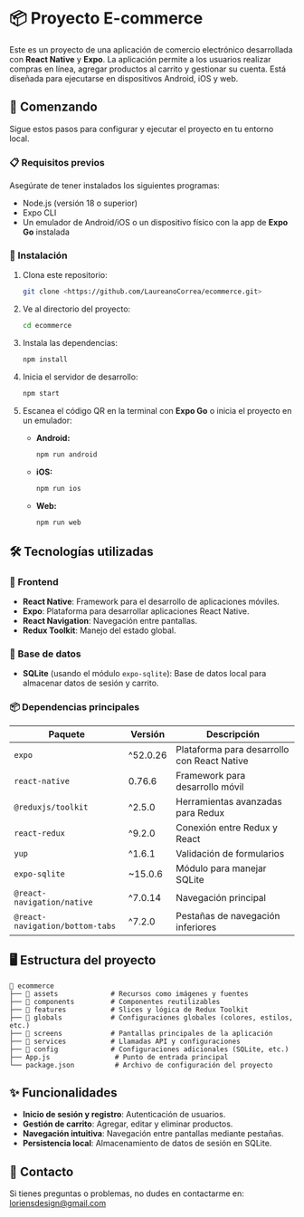 # 📦 Proyecto E-commerce

Este es un proyecto de una aplicación de comercio electrónico desarrollada con **React Native** y **Expo**. La aplicación permite a los usuarios realizar compras en línea, agregar productos al carrito y gestionar su cuenta. Está diseñada para ejecutarse en dispositivos Android, iOS y web.

## 🚀 Comenzando

Sigue estos pasos para configurar y ejecutar el proyecto en tu entorno local.

### 📋 Requisitos previos

Asegúrate de tener instalados los siguientes programas:

- Node.js (versión 18 o superior)
- Expo CLI
- Un emulador de Android/iOS o un dispositivo físico con la app de **Expo Go** instalada

### 🔧 Instalación

1. Clona este repositorio:

   ```bash
   git clone <https://github.com/LaureanoCorrea/ecommerce.git>
   ```

2. Ve al directorio del proyecto:

   ```bash
   cd ecommerce
   ```

3. Instala las dependencias:

   ```bash
   npm install
   ```

4. Inicia el servidor de desarrollo:

   ```bash
   npm start
   ```

5. Escanea el código QR en la terminal con **Expo Go** o inicia el proyecto en un emulador:

   - **Android:**
     ```bash
     npm run android
     ```
   - **iOS:**
     ```bash
     npm run ios
     ```
   - **Web:**
     ```bash
     npm run web
     ```

## 🛠️ Tecnologías utilizadas

### 📱 Frontend

- **React Native**: Framework para el desarrollo de aplicaciones móviles.
- **Expo**: Plataforma para desarrollar aplicaciones React Native.
- **React Navigation**: Navegación entre pantallas.
- **Redux Toolkit**: Manejo del estado global.

### 📂 Base de datos

- **SQLite** (usando el módulo `expo-sqlite`): Base de datos local para almacenar datos de sesión y carrito.

### 📦 Dependencias principales

| Paquete                         | Versión  | Descripción                                 |
| ------------------------------- | -------- | ------------------------------------------- |
| `expo`                          | ^52.0.26 | Plataforma para desarrollo con React Native |
| `react-native`                  | 0.76.6   | Framework para desarrollo móvil             |
| `@reduxjs/toolkit`              | ^2.5.0   | Herramientas avanzadas para Redux           |
| `react-redux`                   | ^9.2.0   | Conexión entre Redux y React                |
| `yup`                           | ^1.6.1   | Validación de formularios                   |
| `expo-sqlite`                   | ~15.0.6  | Módulo para manejar SQLite                  |
| `@react-navigation/native`      | ^7.0.14  | Navegación principal                        |
| `@react-navigation/bottom-tabs` | ^7.2.0   | Pestañas de navegación inferiores           |

## 🖥️ Estructura del proyecto

```
📂 ecommerce
├── 📂 assets             # Recursos como imágenes y fuentes
├── 📂 components         # Componentes reutilizables
├── 📂 features           # Slices y lógica de Redux Toolkit
├── 📂 globals            # Configuraciones globales (colores, estilos, etc.)
├── 📂 screens            # Pantallas principales de la aplicación
├── 📂 services           # Llamadas API y configuraciones
├── 📂 config             # Configuraciones adicionales (SQLite, etc.)
├── App.js                # Punto de entrada principal
└── package.json          # Archivo de configuración del proyecto
```

## ✨ Funcionalidades

- **Inicio de sesión y registro**: Autenticación de usuarios.
- **Gestión de carrito**: Agregar, editar y eliminar productos.
- **Navegación intuitiva**: Navegación entre pantallas mediante pestañas.
- **Persistencia local**: Almacenamiento de datos de sesión en SQLite.

## 📧 Contacto

Si tienes preguntas o problemas, no dudes en contactarme en: [loriensdesign@gmail.com](mailto:loriensdesign@gmail.com)

